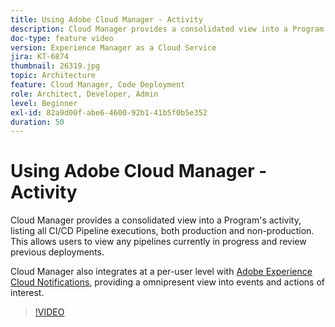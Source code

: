 ```yaml
---
title: Using Adobe Cloud Manager - Activity
description: Cloud Manager provides a consolidated view into a Program's activity, listing all CI/CD Pipeline executions, both production and non-production. This allows users to view any pipelines currently in progress and review previous deployments.
doc-type: feature video
version: Experience Manager as a Cloud Service
jira: KT-6874
thumbnail: 26319.jpg
topic: Architecture
feature: Cloud Manager, Code Deployment
role: Architect, Developer, Admin
level: Beginner
exl-id: 82a9d00f-abe6-4600-92b1-41b5f0b5e352
duration: 50
---
```

# Using Adobe Cloud Manager - Activity

Cloud Manager provides a consolidated view into a Program's activity, listing all CI/CD Pipeline executions, both production and non-production. This allows users to view any pipelines currently in progress and review previous deployments.

Cloud Manager also integrates at a per-user level with [Adobe Experience Cloud Notifications](https://experienceleague.adobe.com/docs/experience-manager-cloud-manager/using/how-to-use/notifications.html), providing a omnipresent view into events and actions of interest.

>[!VIDEO](https://video.tv.adobe.com/v/26319?quality=12&learn=on)
